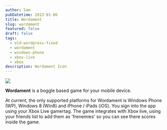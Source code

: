 ```yaml
---
author: Sam
pubDatetime: 2013-01-06
title: Wordament
slug: wordament
featured: false
draft: false
tags:
  - old-wordpress-fixed
  - wordament
  - windows-phone
  - xbox-live
  - xbox
description: Wordament Icon
---
```

<p style="text-align: justify"><img src="/assets/2013/2013-01-06-wordament-icon.jpg"></p>

**Wordament** is a boggle based game for your mobile device.

At current, the only supported platforms for Wordament is Windows Phone (WP), Windows 8 (Win8) and iPhone / iPads (iOS). You sign into the app using your Xbox Live gamertag. The game integrates with Xbox live, using your friends list to add them as 'frenemies' so you can see there scores inside the game.